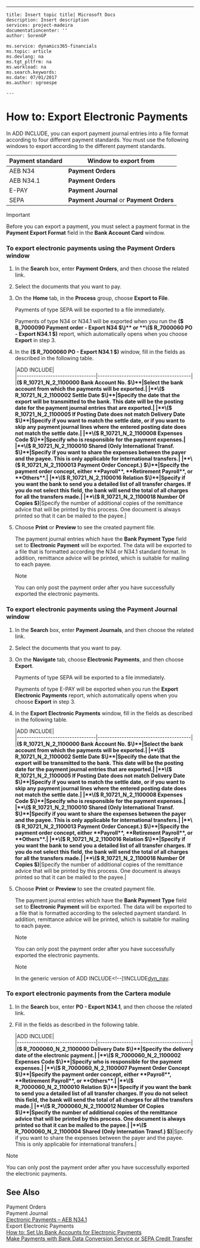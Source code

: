 ---
    title: Insert topic title| Microsoft Docs
    description: Insert description
    services: project-madeira
    documentationcenter: ''
    author: SorenGP

    ms.service: dynamics365-financials
    ms.topic: article
    ms.devlang: na
    ms.tgt_pltfrm: na
    ms.workload: na
    ms.search.keywords:
    ms.date: 07/01/2017
    ms.author: sgroespe

    ---
# How to: Export Electronic Payments
In ADD INCLUDE<!--[!INCLUDE[navnow](../../includes/navnow_md.md)]-->, you can export payment journal entries into a file format according to four different payment standards. You must use the following windows to export according to the different payment standards.  
  
|Payment standard|Window to export from|  
|----------------------|---------------------------|  
|AEB N34|**Payment Orders**|  
|AEB N34.1|**Payment Orders**|  
|E-PAY|**Payment Journal**|  
|SEPA|**Payment Journal** or **Payment Orders**|  
  
> [!IMPORTANT]  
>  Before you can export a payment, you must select a payment format in the **Payment Export Format** field in the **Bank Account Card** window.  
  
### To export electronic payments using the Payment Orders window  
  
1.  In the **Search** box, enter **Payment Orders**, and then choose the related link.  
  
2.  Select the documents that you want to pay.  
  
3.  On the **Home** tab, in the **Process** group, choose **Export to File**.  
  
     Payments of type SEPA will be exported to a file immediately.  
  
     Payments of type N34 or N34.1 will be exported when you run the **\($ B\_7000090 Payment order - Export N34 $\)** or **\($ R\_7000060 PO - Export N34.1 $\)** report, which automatically opens when you choose **Export** in step 3.  
  
4.  In the **\($ R\_7000060 PO - Export N34.1 $\)** window, fill in the fields as described in the following table.  
  
    |ADD INCLUDE<!--[!INCLUDE[bp_tablefield](../../includes/bp_tabledescription_md.md)]-->|  
    |---------------------------------|---------------------------------------|  
    |**\($ R\_10721\_N\_2\_1100000 Bank Account No. $\)**|Select the bank account from which the payments will be exported.|  
    |**\($ R\_10721\_N\_2\_1100002 Settle Date $\)**|Specify the date that the export will be transmitted to the bank. This date will be the posting date for the payment journal entries that are exported.|  
    |**\($ R\_10721\_N\_2\_1100005 If Posting Date does not match Delivery Date $\)**|Specify if you want to match the settle date, or if you want to skip any payment journal lines where the entered posting date does not match the settle date.|  
    |**\($ R\_10721\_N\_2\_1100008 Expenses Code $\)**|Specify who is responsible for the payment expenses.|  
    |**\($ R\_10721\_N\_2\_1100010 Shared \(Only International Transf. $\)**|Specify if you want to share the expenses between the payer and the payee. This is only applicable for international transfers.|  
    |**\($ R\_10721\_N\_2\_1100013 Payment Order Concept.\) $\)**|Specify the payment order concept, either **Payroll**, **Retirement Payroll**, or **Others**.|  
    |**\($ R\_10721\_N\_2\_1100016 Relation $\)**|Specify if you want the bank to send you a detailed list of all transfer charges. If you do not select this field, the bank will send the total of all charges for all the transfers made.|  
    |**\($ R\_10721\_N\_2\_1100018 Number Of Copies $\)**|Specify the number of additional copies of the remittance advice that will be printed by this process. One document is always printed so that it can be mailed to the payee.|  
  
5.  Choose **Print** or **Preview** to see the created payment file.  
  
     The payment journal entries which have the **Bank Payment Type** field set to **Electronic Payment** will be exported. The data will be exported to a file that is formatted according the N34 or N34.1 standard format. In addition, remittance advice will be printed, which is suitable for mailing to each payee.  
  
    > [!NOTE]  
    >  You can only post the payment order after you have successfully exported the electronic payments.  
  
### To export electronic payments using the Payment Journal window  
  
1.  In the **Search** box, enter **Payment Journals**, and then choose the related link.  
  
2.  Select the documents that you want to pay.  
  
3.  On the **Navigate** tab, choose **Electronic Payments**, and then choose **Export**.  
  
     Payments of type SEPA will be exported to a file immediately.  
  
     Payments of type E-PAY will be exported when you run the **Export Electronic Payments** report, which automatically opens when you choose **Export** in step 3.  
  
4.  In the **Export Electronic Payments** window, fill in the fields as described in the following table.  
  
    |ADD INCLUDE<!--[!INCLUDE[bp_tablefield](../../includes/bp_tabledescription_md.md)]-->|  
    |---------------------------------|---------------------------------------|  
    |**\($ R\_10721\_N\_2\_1100000 Bank Account No. $\)**|Select the bank account from which the payments will be exported.|  
    |**\($ R\_10721\_N\_2\_1100002 Settle Date $\)**|Specify the date that the export will be transmitted to the bank. This date will be the posting date for the payment journal entries that are exported.|  
    |**\($ R\_10721\_N\_2\_1100005 If Posting Date does not match Delivery Date $\)**|Specify if you want to match the settle date, or if you want to skip any payment journal lines where the entered posting date does not match the settle date.|  
    |**\($ R\_10721\_N\_2\_1100008 Expenses Code $\)**|Specify who is responsible for the payment expenses.|  
    |**\($ R\_10721\_N\_2\_1100010 Shared \(Only International Transf. $\)**|Specify if you want to share the expenses between the payer and the payee. This is only applicable for international transfers.|  
    |**\($ R\_10721\_N\_2\_1100013 Payment Order Concept.\) $\)**|Specify the payment order concept, either **Payroll**, **Retirement Payroll**, or **Others**.|  
    |**\($ R\_10721\_N\_2\_1100016 Relation $\)**|Specify if you want the bank to send you a detailed list of all transfer charges. If you do not select this field, the bank will send the total of all charges for all the transfers made.|  
    |**\($ R\_10721\_N\_2\_1100018 Number Of Copies $\)**|Specify the number of additional copies of the remittance advice that will be printed by this process. One document is always printed so that it can be mailed to the payee.|  
  
5.  Choose **Print** or **Preview** to see the created payment file.  
  
     The payment journal entries which have the **Bank Payment Type** field set to **Electronic Payment** will be exported. The data will be exported to a file that is formatted according to the selected payment standard. In addition, remittance advice will be printed, which is suitable for mailing to each payee.  
  
    > [!NOTE]  
    >  You can only post the payment order after you have successfully exported the electronic payments.  
  
    > [!NOTE]  
    >  In the generic version of ADD INCLUDE<!--[!INCLUDE[dyn_nav](../../includes/make-payments-with-bank-data-conversion-service-or-sepa-credit-transfer.md).  
  
### To export electronic payments from the Cartera module  
  
1.  In the **Search** box, enter **PO - Export N34.1**, and then choose the related link.  
  
2.  Fill in the fields as described in the following table.  
  
    |ADD INCLUDE<!--[!INCLUDE[bp_tablefield](../../includes/bp_tabledescription_md.md)]-->|  
    |---------------------------------|---------------------------------------|  
    |**\($ R\_7000060\_N\_2\_1100000 Delivery Date $\)**|Specify the delivery date of the electronic payment.|  
    |**\($ R\_7000060\_N\_2\_1100002 Expenses Code $\)**|Specify who is responsible for the payment expenses.|  
    |**\($ R\_7000060\_N\_2\_1100007 Payment Order Concept $\)**|Specify the payment order concept, either **Payroll**, **Retirement Payroll**, or **Others**.|  
    |**\($ R\_7000060\_N\_2\_1100010 Relation $\)**|Specify if you want the bank to send you a detailed list of all transfer charges. If you do not select this field, the bank will send the total of all charges for all the transfers made.|  
    |**\($ R\_7000060\_N\_2\_1100012 Number Of Copies $\)**|Specify the number of additional copies of the remittance advice that will be printed by this process. One document is always printed so that it can be mailed to the payee.|  
    |**\($ R\_7000060\_N\_2\_1100004 Shared \(Only Internation Transf.\) $\)**|Specify if you want to share the expenses between the payer and the payee. This is only applicable for international transfers.|  
  
> [!NOTE]  
>  You can only post the payment order after you have successfully exported the electronic payments.  
  
## See Also  
 Payment Orders   
 Payment Journal   
 [Electronic Payments – AEB N34.1](../FullExperience/electronic-payments-–-aeb-n34.1.md)   
 Export Electronic Payments   
 [How to: Set Up Bank Accounts for Electronic Payments](../FullExperience/how-to-set-up-bank-accounts-for-electronic-payments.md)   
 [Make Payments with Bank Data Conversion Service or SEPA Credit Transfer](../FullExperience/make-payments-with-bank-data-conversion-service-or-sepa-credit-transfer.md)